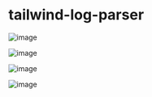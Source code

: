 # tailwind-log-parser
![image](https://github.com/user-attachments/assets/fc79c1ad-6203-4745-867f-845ebe3fa55b)

![image](https://github.com/user-attachments/assets/3d688520-236f-46b8-adcf-ebe84cf03f92)

![image](https://github.com/user-attachments/assets/0dd9fb91-199f-4921-a2e7-21caa6994828)

![image](https://github.com/user-attachments/assets/6943621c-2d59-4fce-86da-c840f9af79b5)
